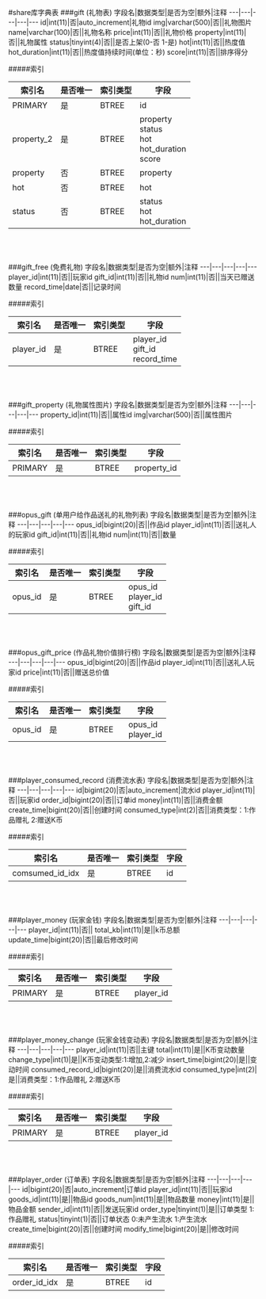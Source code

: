 #share库字典表
###gift (礼物表)
字段名|数据类型|是否为空|额外|注释
---|---|---|---|---
id|int(11)|否|auto_increment|礼物id
img|varchar(500)|否||礼物图片
name|varchar(100)|否||礼物名称
price|int(11)|否||礼物价格
property|int(11)|否||礼物属性
status|tinyint(4)|否||是否上架(0-否 1-是)
hot|int(11)|否||热度值
hot_duration|int(11)|否||热度值持续时间(单位：秒)
score|int(11)|否||排序得分

#####索引

索引名|是否唯一|索引类型|字段
---|---|---|---
PRIMARY|是|BTREE|id
property_2|是|BTREE|property<br>status<br>hot<br>hot_duration<br>score
property|否|BTREE|property
hot|否|BTREE|hot
status|否|BTREE|status<br>hot<br>hot_duration

<br><br><br>###gift_free (免费礼物)
字段名|数据类型|是否为空|额外|注释
---|---|---|---|---
player_id|int(11)|否||玩家id
gift_id|int(11)|否||礼物id
num|int(11)|否||当天已赠送数量
record_time|date|否||记录时间

#####索引

索引名|是否唯一|索引类型|字段
---|---|---|---
player_id|是|BTREE|player_id<br>gift_id<br>record_time

<br><br><br>###gift_property (礼物属性图片)
字段名|数据类型|是否为空|额外|注释
---|---|---|---|---
property_id|int(11)|否||属性id
img|varchar(500)|否||属性图片

#####索引

索引名|是否唯一|索引类型|字段
---|---|---|---
PRIMARY|是|BTREE|property_id

<br><br><br>###opus_gift (单用户给作品送礼的礼物列表)
字段名|数据类型|是否为空|额外|注释
---|---|---|---|---
opus_id|bigint(20)|否||作品id
player_id|int(11)|否||送礼人的玩家id
gift_id|int(11)|否||礼物id
num|int(11)|否||数量

#####索引

索引名|是否唯一|索引类型|字段
---|---|---|---
opus_id|是|BTREE|opus_id<br>player_id<br>gift_id

<br><br><br>###opus_gift_price (作品礼物价值排行榜)
字段名|数据类型|是否为空|额外|注释
---|---|---|---|---
opus_id|bigint(20)|否||作品id
player_id|int(11)|否||送礼人玩家id
price|int(11)|否||赠送总价值

#####索引

索引名|是否唯一|索引类型|字段
---|---|---|---
opus_id|是|BTREE|opus_id<br>player_id

<br><br><br>###player_consumed_record (消费流水表)
字段名|数据类型|是否为空|额外|注释
---|---|---|---|---
id|bigint(20)|否|auto_increment|流水id
player_id|int(11)|否||玩家id
order_id|bigint(20)|否||订单id
money|int(11)|否||消费金额
create_time|bigint(20)|否||创建时间
consumed_type|int(2)|否||消费类型：1:作品赠礼 2:赠送K币

#####索引

索引名|是否唯一|索引类型|字段
---|---|---|---
comsumed_id_idx|是|BTREE|id

<br><br><br>###player_money (玩家金钱)
字段名|数据类型|是否为空|额外|注释
---|---|---|---|---
player_id|int(11)|否||
total_kb|int(11)|是||k币总额
update_time|bigint(20)|否||最后修改时间

#####索引

索引名|是否唯一|索引类型|字段
---|---|---|---
PRIMARY|是|BTREE|player_id

<br><br><br>###player_money_change (玩家金钱变动表)
字段名|数据类型|是否为空|额外|注释
---|---|---|---|---
player_id|int(11)|否||主键
total|int(11)|是||K币变动数量
change_type|int(1)|是||K币变动类型:1:增加,2:减少
insert_time|bigint(20)|是||变动时间
consumed_record_id|bigint(20)|是||消费流水id
consumed_type|int(2)|是||消费类型：1:作品赠礼 2:赠送K币

#####索引

索引名|是否唯一|索引类型|字段
---|---|---|---
PRIMARY|是|BTREE|player_id

<br><br><br>###player_order (订单表)
字段名|数据类型|是否为空|额外|注释
---|---|---|---|---
id|bigint(20)|否|auto_increment|订单id
player_id|int(11)|否||玩家id
goods_id|int(11)|是||物品id
goods_num|int(11)|是||物品数量
money|int(11)|是||物品金额
sender_id|int(11)|否||发送玩家id
order_type|tinyint(1)|是||订单类型  1:作品赠礼 
status|tinyint(1)|否||订单状态 0:未产生流水 1:产生流水
create_time|bigint(20)|否||创建时间
modify_time|bigint(20)|是||修改时间

#####索引

索引名|是否唯一|索引类型|字段
---|---|---|---
order_id_idx|是|BTREE|id

<br><br><br>